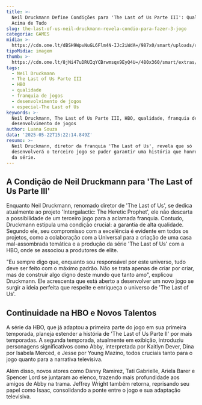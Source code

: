 ```yaml
---
title: >-
  Neil Druckmann Define Condições para 'The Last of Us Parte III': Qualidade
  Acima de Tudo
slug: the-last-of-us-neil-druckmann-revela-condio-para-fazer-3-jogo
categoria: GAMES
midia: >-
  https://cdn.ome.lt/dBSH9WpvNuGL6Flm4N-IJc2iWdA=/987x0/smart/uploads/conteudo/fotos/OMELETE_CAPA_-_2025-05-22T114648.750.png
tipoMidia: imagem
thumb: >-
  https://cdn.ome.lt/8jNi47uDRUIqYCBrwmsqx9EyQ4U=/480x360/smart/extras/conteudos/omelete_THUMB_-_2025-05-22T114630.985.png
tags:
  - Neil Druckmann
  - The Last of Us Parte III
  - HBO
  - qualidade
  - franquia de jogos
  - desenvolvimento de jogos
  - especial-The Last of Us
keywords: >-
  Neil Druckmann, The Last of Us Parte III, HBO, qualidade, franquia de jogos,
  desenvolvimento de jogos
author: Luana Souza
data: '2025-05-22T15:22:14.849Z'
resumo: >-
  Neil Druckmann, diretor da franquia 'The Last of Us', revela que só
  desenvolverá o terceiro jogo se puder garantir uma história que honre o legado
  da série.
---
```


## A Condição de Neil Druckmann para 'The Last of Us Parte III'

Enquanto Neil Druckmann, renomado diretor de 'The Last of Us', se dedica atualmente ao projeto 'Intergalactic: The Heretic Prophet', ele não descarta a possibilidade de um terceiro jogo para a aclamada franquia. Contudo, Druckmann estipula uma condição crucial: a garantia de alta qualidade. Segundo ele, seu compromisso com a excelência é evidente em todos os projetos, como a colaboração com a Universal para a criação de uma casa mal-assombrada temática e a produção da série 'The Last of Us' com a HBO, onde se associou a produtores de elite.

"Eu sempre digo que, enquanto sou responsável por este universo, tudo deve ser feito com o máximo padrão. Não se trata apenas de criar por criar, mas de construir algo digno deste mundo que tanto amo", explicou Druckmann. Ele acrescenta que está aberto a desenvolver um novo jogo se surgir a ideia perfeita que respeite e enriqueça o universo de 'The Last of Us'.

## Continuidade na HBO e Novos Talentos

A série da HBO, que já adaptou a primeira parte do jogo em sua primeira temporada, planeja estender a história de 'The Last of Us Parte II' por mais temporadas. A segunda temporada, atualmente em exibição, introduziu personagens significativos como Abby, interpretada por Kaitlyn Dever, Dina por Isabela Merced, e Jesse por Young Mazino, todos cruciais tanto para o jogo quanto para a narrativa televisiva.

Além disso, novos atores como Danny Ramirez, Tati Gabrielle, Ariela Barer e Spencer Lord se juntaram ao elenco, trazendo mais profundidade aos amigos de Abby na trama. Jeffrey Wright também retorna, reprisando seu papel como Isaac, consolidando a ponte entre o jogo e sua adaptação televisiva.
